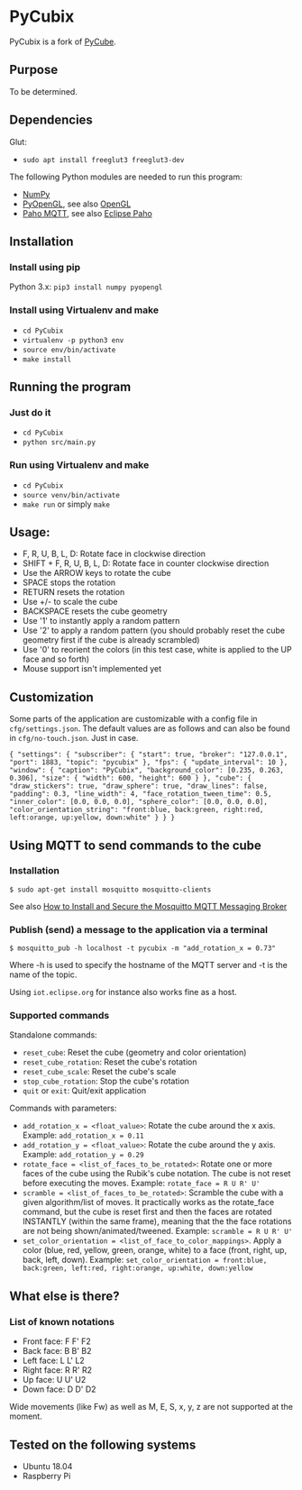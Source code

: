 # PyCubix

PyCubix is a fork of [PyCube](https://github.com/mtking2/PyCube).

## Purpose

To be determined.

## Dependencies

Glut:
- `sudo apt install freeglut3 freeglut3-dev`

The following Python modules are needed to run this program:
- [NumPy](http://www.numpy.org/)
- [PyOpenGL](pyopengl.sourceforge.net/), see also [OpenGL](https://www.opengl.org/)
- [Paho MQTT](https://pypi.org/project/paho-mqtt/), see also [Eclipse Paho](https://www.eclipse.org/paho/)

## Installation

### Install using pip

Python 3.x: `pip3 install numpy pyopengl`

### Install using Virtualenv and make

- `cd PyCubix`
- `virtualenv -p python3 env`
- `source env/bin/activate`
- `make install`

## Running the program

### Just do it

- `cd PyCubix`
- `python src/main.py`

### Run using Virtualenv and make

- `cd PyCubix`
- `source venv/bin/activate`
- `make run` or simply `make`

## Usage:

- F, R, U, B, L, D: Rotate face in clockwise direction
- SHIFT + F, R, U, B, L, D: Rotate face in counter clockwise direction
- Use the ARROW keys to rotate the cube
- SPACE stops the rotation
- RETURN resets the rotation
- Use +/- to scale the cube
- BACKSPACE resets the cube geometry
- Use '1' to instantly apply a random pattern
- Use '2' to apply a random pattern (you should probably reset the cube geometry first if the cube is already scrambled)
- Use '0' to reorient the colors (in this test case, white is applied to the UP face and so forth)
- Mouse support isn't implemented yet

## Customization

Some parts of the application are customizable with a config file in `cfg/settings.json`. The default values are as follows and can also be found in `cfg/no-touch.json`. Just in case.

`{
    "settings": {
        "subscriber": {
            "start": true,
            "broker": "127.0.0.1",
            "port": 1883,
            "topic": "pycubix"
        },
        "fps": {
            "update_interval": 10
        },
        "window": {
            "caption": "PyCubix",
            "background_color": [0.235, 0.263, 0.306],
            "size": {
                "width": 600,
                "height": 600
            }
        },
        "cube": {
            "draw_stickers": true,
            "draw_sphere": true,
            "draw_lines": false,
            "padding": 0.3,
            "line_width": 4,
            "face_rotation_tween_time": 0.5,
            "inner_color": [0.0, 0.0, 0.0],
            "sphere_color": [0.0, 0.0, 0.0],
            "color_orientation_string": "front:blue, back:green, right:red, left:orange, up:yellow, down:white"
        }
    }
}`

## Using MQTT to send commands to the cube

### Installation

`$ sudo apt-get install mosquitto mosquitto-clients`

See also [How to Install and Secure the Mosquitto MQTT Messaging Broker](https://www.digitalocean.com/community/tutorials/how-to-install-and-secure-the-mosquitto-mqtt-messaging-broker-on-ubuntu-16-04)

### Publish (send) a message to the application via a terminal

`$ mosquitto_pub -h localhost -t pycubix -m "add_rotation_x = 0.73"`

Where -h is used to specify the hostname of the MQTT server and -t is the name of the topic.

Using `iot.eclipse.org` for instance also works fine as a host.

### Supported commands

Standalone commands:
- `reset_cube`: Reset the cube (geometry and color orientation)
- `reset_cube_rotation`: Reset the cube's rotation
- `reset_cube_scale`: Reset the cube's scale
- `stop_cube_rotation`: Stop the cube's rotation
- `quit` or `exit`: Quit/exit application

Commands with parameters:
- `add_rotation_x = <float_value>`: Rotate the cube around the x axis. Example: `add_rotation_x = 0.11`
- `add_rotation_y = <float_value>`: Rotate the cube around the y axis. Example: `add_rotation_y = 0.29`
- `rotate_face = <list_of_faces_to_be_rotated>`: Rotate one or more faces of the cube using the Rubik's cube notation. The cube is not reset before executing the moves. Example: `rotate_face = R U R' U'`
- `scramble = <list_of_faces_to_be_rotated>`: Scramble the cube with a given algorithm/list of moves. It practically works as the rotate_face command, but the cube is reset first and then the faces are rotated INSTANTLY (within the same frame), meaning that the the face rotations are not being shown/animated/tweened. Example: `scramble = R U R' U'`
- `set_color_orientation = <list_of_face_to_color_mappings>`. Apply a color (blue, red, yellow, green, orange, white) to a face (front, right, up, back, left, down). Example: `set_color_orientation = front:blue, back:green, left:red, right:orange, up:white, down:yellow`

## What else is there?

### List of known notations

- Front face: F F' F2
- Back face: B B' B2
- Left face: L L' L2
- Right face: R R' R2
- Up face: U U' U2
- Down face: D D' D2

Wide movements (like Fw) as well as M, E, S, x, y, z are not supported at the moment.

## Tested on the following systems
- Ubuntu 18.04
- Raspberry Pi
